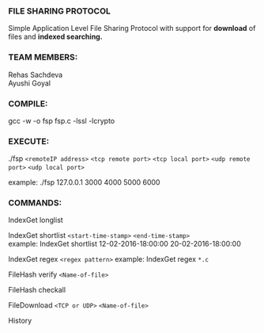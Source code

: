 ### FILE SHARING PROTOCOL 
Simple Application Level File Sharing Protocol with support for **download** of files and **indexed searching.** 

### TEAM MEMBERS:
Rehas Sachdeva  
Ayushi Goyal

### COMPILE: 
gcc -w -o fsp fsp.c -lssl -lcrypto

### EXECUTE:
./fsp `<remoteIP address>` `<tcp remote port>` `<tcp local port>` `<udp remote port>` `<udp local port>`

example: ./fsp 127.0.0.1 3000 4000 5000 6000

### COMMANDS:

IndexGet longlist  
   
IndexGet shortlist `<start-time-stamp>` `<end-time-stamp>`  
example: IndexGet shortlist 12-02-2016-18:00:00 20-02-2016-18:00:00

IndexGet regex `<regex pattern>`
example: IndexGet regex `*.c`

FileHash verify `<Name-of-file>`

FileHash checkall

FileDownload `<TCP or UDP>` `<Name-of-file>`

History
